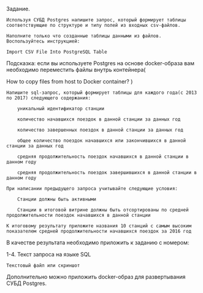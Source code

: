 Задание.

    Используя СУБД Postgres напишите запрос, который формирует таблицы соответствующие по структуре и типу полей из входных csv-файлов.

    Наполните только что созданные таблицы данными из файлов. Воспользуйтесь инструкцией: 

    Import CSV File Into PostgreSQL Table 

Подсказка: если вы используете Postgres на основе docker-образа вам необходимо переместить файлы внутрь контейнера(

How to copy files from host to Docker container? )

    Напишите sql-запрос, который формирует таблицы для каждого года(с 2013 по 2017) следующего содержания: 

        уникальный идентификатор станции

        количество начавшихся поездок в данной станции за данных год

        количество завершенных поездок в данной станции за данных год

        общее количество поездок начавшихся или закончившихся в данной станции за данных год

        средняя продолжительность поездок начавшихся в данной станции в данном году

        средняя продолжительность поездок завершившихся в данной станции в данном году

    При написании предыдущего запроса учитывайте следующие условия:

        Станции должны быть активными

        Станции в итоговой витрине должны быть отсортированы по средней продолжительности поездок начавшихся в данной станции

    К итоговому результату приложите названия 10 станций с самым высоким показателем средней продолжительности начавшихся поездок за 2016 год

 

В качестве результата необходимо приложить к заданию с номером:

1-4. Текст запроса на языке SQL

    Текстовый файл или скриншот

Дополнительно можно приложить docker-образ для развертывания СУБД Postgres.